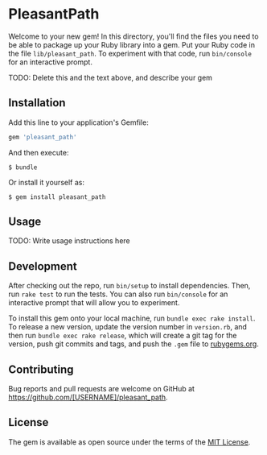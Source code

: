 # PleasantPath

Welcome to your new gem! In this directory, you'll find the files you need to be able to package up your Ruby library into a gem. Put your Ruby code in the file `lib/pleasant_path`. To experiment with that code, run `bin/console` for an interactive prompt.

TODO: Delete this and the text above, and describe your gem

## Installation

Add this line to your application's Gemfile:

```ruby
gem 'pleasant_path'
```

And then execute:

    $ bundle

Or install it yourself as:

    $ gem install pleasant_path

## Usage

TODO: Write usage instructions here

## Development

After checking out the repo, run `bin/setup` to install dependencies. Then, run `rake test` to run the tests. You can also run `bin/console` for an interactive prompt that will allow you to experiment.

To install this gem onto your local machine, run `bundle exec rake install`. To release a new version, update the version number in `version.rb`, and then run `bundle exec rake release`, which will create a git tag for the version, push git commits and tags, and push the `.gem` file to [rubygems.org](https://rubygems.org).

## Contributing

Bug reports and pull requests are welcome on GitHub at https://github.com/[USERNAME]/pleasant_path.


## License

The gem is available as open source under the terms of the [MIT License](http://opensource.org/licenses/MIT).

